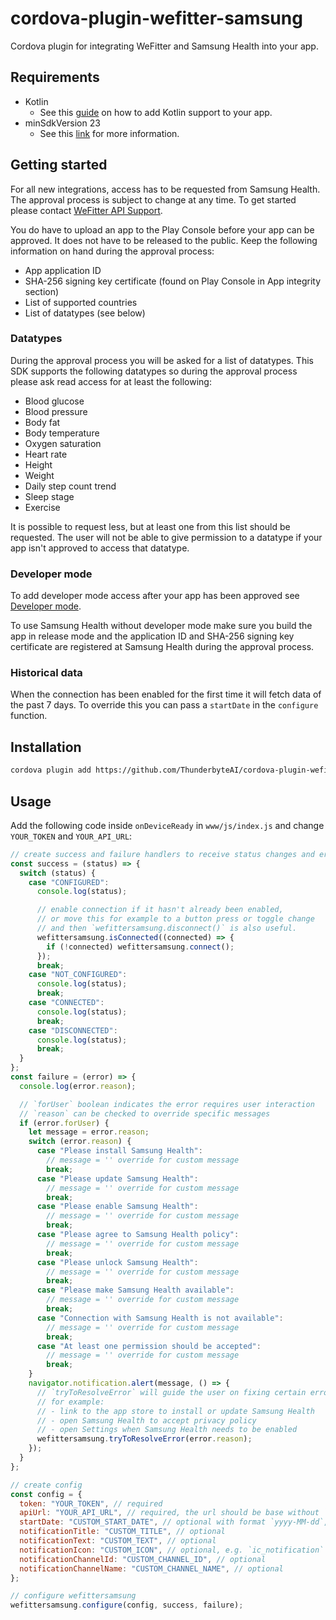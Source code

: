 # cordova-plugin-wefitter-samsung

Cordova plugin for integrating WeFitter and Samsung Health into your app.

## Requirements

- Kotlin
  - See this [guide](https://developer.android.com/kotlin/add-kotlin) on how to add Kotlin support to your app.
- minSdkVersion 23
  - See this [link](https://developer.android.com/studio/publish/versioning#minsdkversion) for more information.

## Getting started

For all new integrations, access has to be requested from Samsung Health. The approval process is subject to change at any time. To get started please contact [WeFitter API Support](mailto:api-support@wefitter.com).

You do have to upload an app to the Play Console before your app can be approved. It does not have to be released to the public. Keep the following information on hand during the approval process:

- App application ID
- SHA-256 signing key certificate (found on Play Console in App integrity section)
- List of supported countries
- List of datatypes (see below)

### Datatypes

During the approval process you will be asked for a list of datatypes. This SDK supports the following datatypes so during the approval process please ask read access for at least the following:

- Blood glucose
- Blood pressure
- Body fat
- Body temperature
- Oxygen saturation
- Heart rate
- Height
- Weight
- Daily step count trend
- Sleep stage
- Exercise

It is possible to request less, but at least one from this list should be requested. The user will not be able to give permission to a datatype if your app isn't approved to access that datatype.

### Developer mode

To add developer mode access after your app has been approved see [Developer mode](https://developer.samsung.com/health/android/data/guide/dev-mode.html).

To use Samsung Health without developer mode make sure you build the app in release mode and the application ID and SHA-256 signing key certificate are registered at Samsung Health during the approval process.

### Historical data

When the connection has been enabled for the first time it will fetch data of the past 7 days. To override this you can pass a `startDate` in the `configure` function.

## Installation

```sh
cordova plugin add https://github.com/ThunderbyteAI/cordova-plugin-wefitter-samsung.git#v0.2.0
```

## Usage

Add the following code inside `onDeviceReady` in `www/js/index.js` and change `YOUR_TOKEN` and `YOUR_API_URL`:

```js
// create success and failure handlers to receive status changes and errors - optional
const success = (status) => {
  switch (status) {
    case "CONFIGURED":
      console.log(status);

      // enable connection if it hasn't already been enabled,
      // or move this for example to a button press or toggle change
      // and then `wefittersamsung.disconnect()` is also useful.
      wefittersamsung.isConnected((connected) => {
        if (!connected) wefittersamsung.connect();
      });
      break;
    case "NOT_CONFIGURED":
      console.log(status);
      break;
    case "CONNECTED":
      console.log(status);
      break;
    case "DISCONNECTED":
      console.log(status);
      break;
  }
};
const failure = (error) => {
  console.log(error.reason);

  // `forUser` boolean indicates the error requires user interaction
  // `reason` can be checked to override specific messages
  if (error.forUser) {
    let message = error.reason;
    switch (error.reason) {
      case "Please install Samsung Health":
        // message = '' override for custom message
        break;
      case "Please update Samsung Health":
        // message = '' override for custom message
        break;
      case "Please enable Samsung Health":
        // message = '' override for custom message
        break;
      case "Please agree to Samsung Health policy":
        // message = '' override for custom message
        break;
      case "Please unlock Samsung Health":
        // message = '' override for custom message
        break;
      case "Please make Samsung Health available":
        // message = '' override for custom message
        break;
      case "Connection with Samsung Health is not available":
        // message = '' override for custom message
        break;
      case "At least one permission should be accepted":
        // message = '' override for custom message
        break;
    }
    navigator.notification.alert(message, () => {
      // `tryToResolveError` will guide the user on fixing certain errors
      // for example:
      // - link to the app store to install or update Samsung Health
      // - open Samsung Health to accept privacy policy
      // - open Settings when Samsung Health needs to be enabled
      wefittersamsung.tryToResolveError(error.reason);
    });
  }
};

// create config
const config = {
  token: "YOUR_TOKEN", // required
  apiUrl: "YOUR_API_URL", // required, the url should be base without `v1/ingest/` as the library will append this. For example: `https://api.wefitter.com/api/`
  startDate: "CUSTOM_START_DATE", // optional with format `yyyy-MM-dd`, by default data of the past 7 days will be uploaded
  notificationTitle: "CUSTOM_TITLE", // optional
  notificationText: "CUSTOM_TEXT", // optional
  notificationIcon: "CUSTOM_ICON", // optional, e.g. `ic_notification` placed in either drawable, mipmap or raw
  notificationChannelId: "CUSTOM_CHANNEL_ID", // optional
  notificationChannelName: "CUSTOM_CHANNEL_NAME", // optional
};

// configure wefittersamsung
wefittersamsung.configure(config, success, failure);
```
